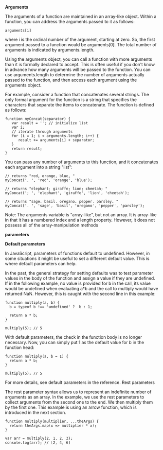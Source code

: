 **Arguments**

The arguments of a function are maintained in an array-like object. Within a function, you can address the arguments passed to it as follows:

```
arguments[i]
```

where i is the ordinal number of the argument, starting at zero. So, the first argument passed to a function would be arguments[0]. The total number of arguments is indicated by arguments.length.

Using the arguments object, you can call a function with more arguments than it is formally declared to accept. This is often useful if you don't know in advance how many arguments will be passed to the function. You can use arguments.length to determine the number of arguments actually passed to the function, and then access each argument using the arguments object.

For example, consider a function that concatenates several strings. The only formal argument for the function is a string that specifies the characters that separate the items to concatenate. The function is defined as follows:

```
function myConcat(separator) {
   var result = ''; // initialize list
   var i;
   // iterate through arguments
   for (i = 1; i < arguments.length; i++) {
      result += arguments[i] + separator;
   }
   return result;
}
```

You can pass any number of arguments to this function, and it concatenates each argument into a string "list":

```
// returns "red, orange, blue, "
myConcat(', ', 'red', 'orange', 'blue');

// returns "elephant; giraffe; lion; cheetah; "
myConcat('; ', 'elephant', 'giraffe', 'lion', 'cheetah');

// returns "sage. basil. oregano. pepper. parsley. "
myConcat('. ', 'sage', 'basil', 'oregano', 'pepper', 'parsley');
```

Note: The arguments variable is "array-like", but not an array. It is array-like in that it has a numbered index and a length property. However, it does not possess all of the array-manipulation methods

**parameters**

**Default parameters**

In JavaScript, parameters of functions default to undefined. However, in some situations it might be useful to set a different default value. This is where default parameters can help.

In the past, the general strategy for setting defaults was to test parameter values in the body of the function and assign a value if they are undefined. If in the following example, no value is provided for b in the call, its value would be undefined  when evaluating a*b and the call to multiply would have returned NaN. However, this is caught with the second line in this example:

```
function multiply(a, b) {
  b = typeof b !== 'undefined' ?  b : 1;

  return a * b;
}

multiply(5); // 5
```
With default parameters, the check in the function body is no longer necessary. Now, you can simply put 1 as the default value for b in the function head:

```
function multiply(a, b = 1) {
  return a * b;
}

multiply(5); // 5
```

For more details, see default parameters in the reference.
Rest parameters

The rest parameter syntax allows us to represent an indefinite number of arguments as an array. In the example, we use the rest parameters to collect arguments from the second one to the end. We then multiply them by the first one. This example is using an arrow function, which is introduced in the next section.

```
function multiply(multiplier, ...theArgs) {
  return theArgs.map(x => multiplier * x);
}

var arr = multiply(2, 1, 2, 3);
console.log(arr); // [2, 4, 6]
```